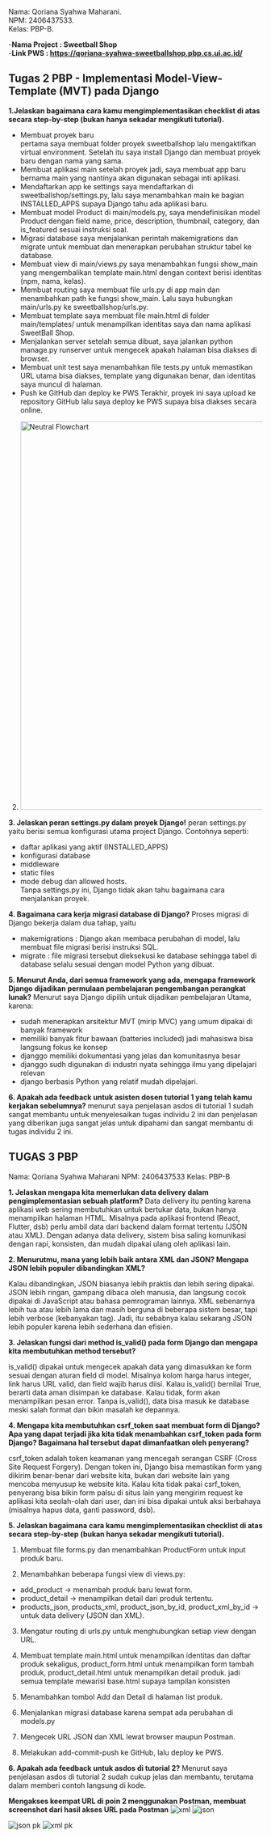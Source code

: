 Nama: Qoriana Syahwa Maharani. <br>
NPM: 2406437533. <br>
Kelas: PBP-B.

-**Nama Project : Sweetball Shop**<br>
-**Link PWS : https://qoriana-syahwa-sweetballshop.pbp.cs.ui.ac.id/**


## **Tugas 2 PBP - Implementasi Model-View-Template (MVT) pada Django**  
**1.Jelaskan bagaimana cara kamu mengimplementasikan checklist di atas secara step-by-step (bukan hanya sekadar mengikuti tutorial).**
- Membuat proyek baru  
pertama saya membuat folder proyek sweetballshop lalu mengaktifkan virtual environment. Setelah itu saya install Django dan membuat proyek baru dengan nama yang sama.
- Membuat aplikasi main
setelah proyek jadi, saya membuat app baru bernama main yang nantinya akan digunakan sebagai inti aplikasi.
- Mendaftarkan app ke settings
saya mendaftarkan di sweetballshop/settings.py, lalu saya menambahkan main ke bagian INSTALLED_APPS supaya Django tahu ada aplikasi baru.
- Membuat model Product 
di main/models.py, saya mendefinisikan model Product dengan field name, price, description, thumbnail, category, dan is_featured sesuai instruksi soal.
- Migrasi database 
saya menjalankan perintah makemigrations dan migrate untuk membuat dan menerapkan perubahan struktur tabel ke database.
- Membuat view
di main/views.py saya menambahkan fungsi show_main yang mengembalikan template main.html dengan context berisi identitas (npm, nama, kelas).
- Membuat routing
saya membuat file urls.py di app main dan menambahkan path ke fungsi show_main. Lalu saya hubungkan main/urls.py ke sweetballshop/urls.py.
- Membuat template
saya membuat file main.html di folder main/templates/ untuk menampilkan identitas saya dan nama aplikasi SweetBall Shop.
- Menjalankan server
setelah semua dibuat, saya jalankan python manage.py runserver untuk mengecek apakah halaman bisa diakses di browser.
- Membuat unit test
saya menambahkan file tests.py untuk memastikan URL utama bisa diakses, template yang digunakan benar, dan identitas saya muncul di halaman.
- Push ke GitHub dan deploy ke PWS
Terakhir, proyek ini saya upload ke repository GitHub lalu saya deploy ke PWS supaya bisa diakses secara online.

2. <img width="1024" height="768" alt="Neutral Flowchart" src="https://github.com/user-attachments/assets/d048b68f-7596-4ad3-af62-325b443478d8" />

**3. Jelaskan peran settings.py dalam proyek Django!** 
peran settings.py yaitu  berisi semua konfigurasi utama project Django. Contohnya seperti:
- daftar aplikasi yang aktif (INSTALLED_APPS)
- konfigurasi database
- middleware
- static files  
- mode debug dan allowed hosts.  
Tanpa settings.py ini, Django tidak akan tahu bagaimana cara menjalankan proyek.

**4. Bagaimana cara kerja migrasi database di Django?**
Proses migrasi di Django bekerja dalam dua tahap, yaitu
- makemigrations : Django akan membaca perubahan di model, lalu membuat file migrasi berisi instruksi SQL.  
- migrate : file migrasi tersebut dieksekusi ke database sehingga tabel di database selalu sesuai dengan model Python yang dibuat.

**5. Menurut Anda, dari semua framework yang ada, mengapa framework Django dijadikan permulaan pembelajaran pengembangan perangkat lunak?**
Menurut saya Django dipilih untuk dijadikan pembelajaran Utama, karena:
- sudah menerapkan arsitektur MVT (mirip MVC) yang umum dipakai di banyak framework
- memiliki banyak fitur bawaan (batteries included) jadi mahasiswa bisa langsung fokus ke konsep
- djanggo memiliki dokumentasi yang jelas dan komunitasnya besar
- djanggo sudh digunakan di industri nyata sehingga ilmu yang dipelajari relevan
- django berbasis Python yang relatif mudah dipelajari.

**6. Apakah ada feedback untuk asisten dosen tutorial 1 yang telah kamu kerjakan sebelumnya?**
menurut saya penjelasan asdos di tutorial 1 sudah sangat membantu untuk menyelesaikan tugas individu 2 ini dan penjelasan yang diberikan juga sangat jelas untuk dipahami dan sangat membantu di tugas individu 2 ini.

## **TUGAS 3 PBP** 
Nama: Qoriana Syahwa Maharani
NPM: 2406437533
Kelas: PBP-B 

**1. Jelaskan mengapa kita memerlukan data delivery dalam pengimplementasian sebuah platform?**
Data delivery itu penting karena aplikasi web sering membutuhkan untuk bertukar data, bukan hanya menampilkan halaman HTML. Misalnya pada aplikasi frontend (React, Flutter, dsb) perlu ambil data dari backend dalam format tertentu (JSON atau XML). Dengan adanya data delivery, sistem bisa saling komunikasi dengan rapi, konsisten, dan mudah dipakai ulang oleh aplikasi lain.

**2. Menurutmu, mana yang lebih baik antara XML dan JSON? Mengapa JSON lebih populer dibandingkan XML?**

Kalau dibandingkan, JSON biasanya lebih praktis dan lebih sering dipakai. JSON lebih ringan, gampang dibaca oleh manusia, dan langsung cocok dipakai di JavaScript atau bahasa pemrograman lainnya. XML sebenarnya lebih tua atau lebih lama dan masih berguna di beberapa sistem besar, tapi lebih verbose (kebanyakan tag). Jadi, itu sebabnya kalau sekarang JSON lebih populer karena lebih sederhana dan efisien.

**3. Jelaskan fungsi dari method is_valid() pada form Django dan mengapa kita membutuhkan method tersebut?**

is_valid() dipakai untuk mengecek apakah data yang dimasukkan ke form sesuai dengan aturan field di model. Misalnya kolom harga harus integer, link harus URL valid, dan field wajib harus diisi. Kalau is_valid() bernilai True, berarti data aman disimpan ke database. Kalau tidak, form akan menampilkan pesan error. Tanpa is_valid(), data bisa masuk ke database meski salah format dan bikin masalah ke depannya.

**4. Mengapa kita membutuhkan csrf_token saat membuat form di Django? Apa yang dapat terjadi jika kita tidak menambahkan csrf_token pada form Django? Bagaimana hal tersebut dapat dimanfaatkan oleh penyerang?**

csrf_token adalah token keamanan yang mencegah serangan CSRF (Cross Site Request Forgery). Dengan token ini, Django bisa memastikan form yang dikirim benar-benar dari website kita, bukan dari website lain yang mencoba menyusup ke website kita. Kalau kita tidak pakai csrf_token, penyerang bisa bikin form palsu di situs lain yang mengirim request ke aplikasi kita seolah-olah dari user, dan ini bisa dipakai untuk aksi berbahaya (misalnya hapus data, ganti password, dsb).

**5. Jelaskan bagaimana cara kamu mengimplementasikan checklist di atas secara step-by-step (bukan hanya sekadar mengikuti tutorial).**

1. Membuat file forms.py dan menambahkan ProductForm untuk input produk baru.

2. Menambahkan beberapa fungsi view di views.py:
- add_product → menambah produk baru lewat form.
- product_detail → menampilkan detail dari produk tertentu.
- products_json, products_xml, product_json_by_id, product_xml_by_id → untuk data delivery (JSON dan XML).

3. Mengatur routing di urls.py untuk menghubungkan setiap view dengan URL.

4. Membuat template main.html untuk menampilkan identitas dan daftar produk sekaligus, product_form.html untuk menampilkan form tambah produk, product_detail.html untuk menampilkan detail produk. jadi semua template mewarisi base.html supaya tampilan konsisten

5. Menambahkan tombol Add dan Detail di halaman list produk.

6. Menjalankan migrasi database karena sempat ada perubahan di models.py

7. Mengecek URL JSON dan XML lewat browser maupun Postman.

8. Melakukan add-commit-push ke GitHub, lalu deploy ke PWS.

**6. Apakah ada feedback untuk asdos di tutorial 2?**
Menurut saya penjelasan asdos di tutorial 2 sudah cukup jelas dan membantu, terutama dalam memberi contoh langsung di kode. 

**Mengakses keempat URL di poin 2 menggunakan Postman, membuat screenshot dari hasil akses URL pada Postman**
![xml](https://github.com/user-attachments/assets/0fea1d17-da20-4e8f-b761-af628c6ea10a)
![json](https://github.com/user-attachments/assets/73ebaf01-363a-4655-b915-375a1a900aff)

![json pk](https://github.com/user-attachments/assets/8adf62b1-4fe6-4729-a6c5-75a2c4e208d5)
![xml pk](https://github.com/user-attachments/assets/d6cc8bb4-ab2e-43a8-8433-43f449e8baa1)



